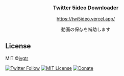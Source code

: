 <p align="center">
  <h3 align="center">Twitter 5ideo Downloader</h3>
  <p align="center">
    <a href="https://twi5ideo.vercel.app/">https://twi5ideo.vercel.app/</a>
  </p>
  <p align="center">動画の保存を補助します</p>
</p>



## License
MIT ©[ivgtr](https://github.com/ivgtr)


[![Twitter Follow](https://img.shields.io/twitter/follow/mawaru_hana?style=social)](https://twitter.com/mawaru_hana) [![MIT License](http://img.shields.io/badge/license-MIT-blue.svg?style=flat)](LICENSE) [![Donate](https://img.shields.io/badge/%EF%BC%84-support-green.svg?style=flat-square)](https://www.buymeacoffee.com/ivgtr)  